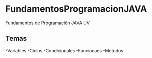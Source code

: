 # FundamentosProgramacionJAVA
Fundamentos de Programación  JAVA UV

## Temas
-Variables
-Ciclos
-Condicionales
-Funcionaes
-Metodos


